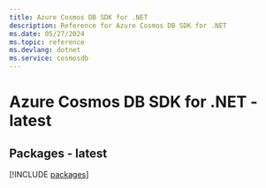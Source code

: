 ```yaml
---
title: Azure Cosmos DB SDK for .NET
description: Reference for Azure Cosmos DB SDK for .NET
ms.date: 05/27/2024
ms.topic: reference
ms.devlang: dotnet
ms.service: cosmosdb
---
```

# Azure Cosmos DB SDK for .NET - latest
## Packages - latest
[!INCLUDE [packages](cosmos-db-index.md)]